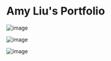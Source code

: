 # Amy Liu's Portfolio

![image](https://github.com/amyliu840/portfolio-2023/assets/53245596/edf76f94-ed5e-4257-9ba0-ef4042d8f718)

![image](https://github.com/amyliu840/portfolio-2023/assets/53245596/9024838b-53e4-4e74-bf3f-2bcc2f0d3dd2)

![image](https://github.com/amyliu840/portfolio-2023/assets/53245596/eef2b440-4d8d-4d65-bd2f-bec040e7df6b)


